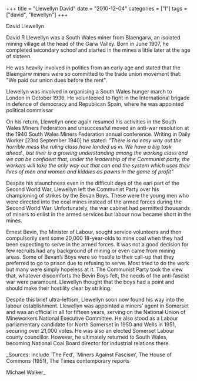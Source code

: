 +++
title = "Llewellyn David"
date = "2010-12-04"
categories = ["l"]
tags = ["david", "llewellyn"]
+++

David Llewellyn

David R Llewellyn was a South Wales miner from Blaengarw, an isolated mining village at the head of the Garw Valley. Born in June 1907, he completed secondary school and started in the mines a little later at the age of sixteen.

He was heavily involved in politics from an early age and stated that the Blaengarw miners were so committed to the trade union movement that: "We paid our union dues before the rent".

Llewellyn was involved in organising a South Wales hunger march to London in October 1936. He volunteered to fight in the International brigade in defence of democracy and Republican Spain, where he was appointed political commissar 

On his return, Llewellyn once again resumed his activities in the South Wales Miners Federation and unsuccessful moved an anti-war resolution at the 1940 South Wales Miners Federation annual conference. Writing in Daily Worker \[23rd September 1940\] he stated: _"There is no easy way out the horrible mess the ruling class have landed us in. We have a big task ahead., but their is a growing understanding among the working class and we can be confident that, under the leadership of the Communist party, the workers will take the only way out that can end the system which uses their lives of men and women and kiddies as pawns in the game of profit"_

Despite his staunchness even in the difficult days of the earl part of the Second World War, Llewellyn left the Communist Party over his championing of strikes by the Bevan Boys. These were the young men who were directed into the coal mines instead of the armed forces during the Second World War. Unfortunately, the war cabinet had permitted thousands of miners to enlist in the armed services but labour now became short in the mines.

Ernest Bevin, the Minister of Labour, sought service volunteers and then compulsorily sent some 20,000 18-year-olds to mine coal when they had been expecting to serve in the armed forces. It was not a good decision for few recruits had any background of mining or even came from mining areas. Some of Bevan’s Boys were so hostile to their call-up that they preferred to go to prison due to refusing to serve. Most tried to do the work but many were simply hopeless at it. The Communist Party took the view that, whatever discomforts the Bevin Boys felt, the needs of the anti-fascist war were paramount. Llewellyn thought that the boys had a point and should make their hostility clear by striking.

Despite this brief ultra-leftism, Llewellyn soon now found his way into the labour establishment. Llewellyn was appointed a miners’ agent in Somerset and was an official in all for fifteen years, serving on the National Union of Mineworkers National Executive Committee. He also stood as a Labour parliamentary candidate for North Somerset in 1950 and Wells in 1951, securing over 21,000 votes. He was also an elected Somerset Labour county councillor. However, he ultimately returned to South Wales, becoming National Coal Board director for industrial relations there.  
  
_Sources: include \`The Fed’, \`Miners Against Fascism’, The House of Commons (1951), The Times contemporary reports  
  
Michael Walker_  
  


